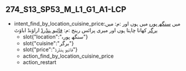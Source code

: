 ## 274_S13_SP53_M_L1_G1_A1-LCP
* intent_find_by_location_cuisine_price:میں [سنگھ پورہ](location) میں ہوں اور :م: میں [برگر](cuisine) کھانا چاہتا ہوں اور میری پرائس رینج :م: [فائیو ہنڈرڈ](price) اراؤنڈ اباؤٹ
	- slot{"location":"سنگھ پورہ"}
	- slot{"cuisine":"برگر"}
	- slot{"price":"فائیو ہنڈرڈ"}
	- action_find_by_location_cuisine_price
	- action_restart